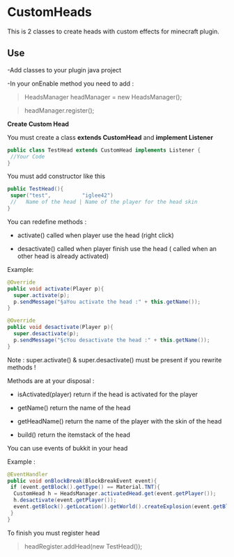 # CustomHeads
 
This is 2 classes to create heads with custom effects for minecraft plugin.

## Use

-Add classes to your plugin java project

-In your onEnable method you need to add :
> HeadsManager headManager = new HeadsManager();

> headManager.register();

**Create Custom Head**

You must create a class **extends CustomHead** and **implement Listener**

```Java
public class TestHead extends CustomHead implements Listener {
 //Your Code
}
```

You must add constructor like this 

```Java
public TestHead(){
 super("test",          "iglee42")
 //   Name of the head | Name of the player for the head skin
}
```

You can redefine methods :
  
  - activate() called when player use the head (right click)
  
  - desactivate() called when player finish use the head ( called when an other head is already activated)
 
 Example:
 ```Java
 @Override
 public void activate(Player p){
   super.activate(p);
   p.sendMessage("§aYou activate the head :" + this.getName());
 }
 
 @Override
 public void desactivate(Player p){
   super.desactivate(p);
   p.sendMessage("§cYou desactivate the head :" + this.getName());
 }
 ```
 
 Note : super.activate() & super.desactivate() must be present if you rewrite methods !
 
 Methods are at your disposal :
 
 - isActivated(player) return if the head is activated for the player

 - getName() return the name of the head

 - getHeadName() return the name of the player with the skin of the head

 - build() return the itemstack of the head
 
You can use events of bukkit in your head

Example :
```Java
@EventHandler
public void onBlockBreak(BlockBreakEvent event){
 if (event.getBlock().getType() == Material.TNT){
  CustomHead h = HeadsManager.activatedHead.get(event.getPlayer());
  h.desactivate(event.getPlayer());
  event.getBlock().getLocation().getWorld().createExplosion(event.getBlock().getLocation(),10.0f);
 }
}
```

To finish you must register head

> headRegister.addHead(new TestHead());


